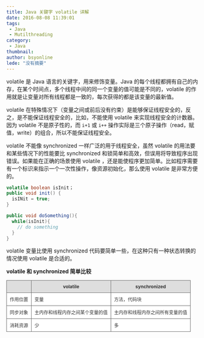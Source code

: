 ```yaml
---
title: Java 关键字 volatile 详解
date: 2016-08-08 11:39:01
tags:
 - Java
 - Mutilthreading
category: 
 - Java
thumbnail: 
author: bsyonline
lede: "没有摘要"
---
```


volatile 是 Java 语言的关键字，用来修饰变量。Java 的每个线程都拥有自己的内存，在某个时间点，多个线程中间的同一个变量的值可能是不同的，volatile 的作用就是让变量对所有线程都是一致的，每次获得的都是该变量的最新值。

volatile 在特殊情况下（变量之间或前后没有约束）是能够保证线程安全的，反之，是不能保证线程安全的，比如，不能使用 volatile 来实现线程安全的计数器。 因为 volatile 不是原子性的，而 `i+1` 或 `i++` 操作实际是三个原子操作（read，赋值，write）的组合，所以不能保证线程安全。

volatile 不能像 synchronized 一样广泛的用于线程安全，虽然 volatile 的用法要和某些情况下的性能要比 synchronized 和锁简单和高效，但误用将导致程序出现错误。如果能在正确的场景使用 volatile ，还是能使程序更加简单。比如程序需要有一个标识来指示一个一次性操作，像资源初始化，那么使用 volatile 是非常方便的。
```java
volatile boolean isInit；
public void init() {
  isINit = true;
}

public void doSomething(){
  while(isInit){
    // do something
  }
}
```
volatile 变量比使用 synchronized 代码要简单一些，在这种只有一种状态转换的情况使用 volatile 是合适的。

**volatile 和 synchronized 简单比较**

<table style="font-size:12px;color:#333333;border-width: 1px;border-color: #666666;border-collapse: collapse;width:100%"><tr><th style="border-width: 1px;padding: 8px;border-style: solid;border-color: #666666;background-color: #dedede;"></th><th style="border-width: 1px;padding: 8px;border-style: solid;border-color: #666666;background-color: #dedede;">volatile</th><th style="border-width: 1px;padding: 8px;border-style: solid;border-color: #666666;background-color: #dedede;">synchronized</th></tr><tr><td style="border-width: 1px;padding: 8px;border-style: solid;border-color: #666666;background-color: #ffffff;">作用位置</td><td style="border-width: 1px;padding: 8px;border-style: solid;border-color: #666666;background-color: #ffffff;">变量</td><td style="border-width: 1px;padding: 8px;border-style: solid;border-color: #666666;background-color: #ffffff;">方法，代码块</td></tr><tr><td style="border-width: 1px;padding: 8px;border-style: solid;border-color: #666666;background-color: #ffffff;">同步对象</td><td style="border-width: 1px;padding: 8px;border-style: solid;border-color: #666666;background-color: #ffffff;">主内存和线程内存之间某个变量的值</td><td style="border-width: 1px;padding: 8px;border-style: solid;border-color: #666666;background-color: #ffffff;">主内存和线程内存之间所有变量的值</td></tr><tr><td style="border-width: 1px;padding: 8px;border-style: solid;border-color: #666666;background-color: #ffffff;">消耗资源</td><td style="border-width: 1px;padding: 8px;border-style: solid;border-color: #666666;background-color: #ffffff;">少</td><td style="border-width: 1px;padding: 8px;border-style: solid;border-color: #666666;background-color: #ffffff;">多</td></tr></table>


